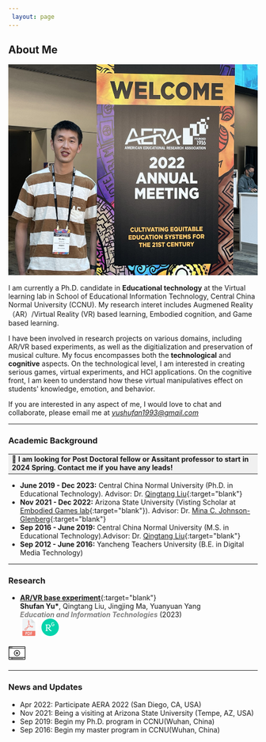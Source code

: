 ```yaml
---
 layout: page
---
```


## About Me

<img src="/images/ShufanAERA.jpg" class="floatpic" width="568" height="426" >



I am currently a Ph.D. candidate in **Educational technology** at the Virtual learning lab in School of Educational Information Technology, Central China Normal University (CCNU). My research interet includes Augmened Reality（AR）/Virtual Reality (VR) based learning, Embodied cognition, and Game based learning. 

I have been involved in research projects on various domains, including AR/VR based experiments, as well as the digitialization and preservation of musical culture. My focus encompasses both the **technological** and **cognitive** aspects. On the technological level, I am interested in creating serious games, virtual experiments, and HCI applications. On the cognitive front, I am keen to understand how these virtual manipulatives effect on students' knowledge, emotion, and behavior.

If you are interested in any aspect of me, I would love to chat and collaborate, please email me at  *[yushufan1993@gmail.com](mailto:yushufan1993@gmail.com)*
<br>

---
### Academic Background

<table><tr><td bgcolor=	'#F0F0F0' border-radius=15px><b>📣 I am looking for Post Doctoral fellow or Assitant professor to start in 2024 Spring. Contact me if you have any leads!</b></td></tr></table>

- **June 2019 - Dec 2023:** Central China Normal University (Ph.D. in Educational Technology). Advisor: Dr. [Qingtang Liu](http://faculty.ccnu.edu.cn/2006982951){:target="blank"}
- **Nov 2021 - Dec 2022:** Arizona State University (Visting Scholar at [Embodied Games lab](https://www.embodied-games.com/games/natural-selection-catch-a-mimic/){:target="blank"}). Advisor: Dr. [Mina C. Johnson-Glenberg](https://search.asu.edu/profile/1154172){:target="blank"}
- **Sep 2016 - June 2019:** Central China Normal University (M.S. in Educational Technology).Advisor: Dr. [Qingtang Liu](http://faculty.ccnu.edu.cn/2006982951){:target="blank"}
- **Sep 2012 - June 2016:** Yancheng Teachers University (B.E. in Digital Media Technology)



---
### Research


- [**AR/VR base experiment**](https://www.researchgate.net/publication/372857748_Integrating_augmented_reality_into_acoustics_learning_and_examining_its_effectiveness_a_case_study_of_Doppler_effect?_sg%5B0%5D=AsQXk_A29IDT_3WR2BdTsSBwuxTzt_vL_Sbitn4btFrL_LpFP2VYdF2wAGSDfHPPWGckUfRDEDndFW_-GQlmrozm8swZuPt059iU-ch9.-GL8DBYdqdupaPJIO_lX77ZhQXZWtfYW1LM0XcQSNe8y9KX4BY9R4CkXaeqCd0JI02G4f3dFSfKfxHPnxiSayw&_tp=eyJjb250ZXh0Ijp7ImZpcnN0UGFnZSI6Il9kaXJlY3QiLCJwYWdlIjoicHJvZmlsZSIsInByZXZpb3VzUGFnZSI6InByb2ZpbGUiLCJwb3NpdGlvbiI6InBhZ2VDb250ZW50In19){:target="blank"} <br>**Shufan Yu\***, Qingtang Liu, Jingjing Ma, Yuanyuan Yang  <br>***<font color="grey">Education and Information Technologies</font>*** (2023)<br>
<img src="/images/icons/pdf-file.png" width="35" height="35">&nbsp;
<img src="/images/icons/ResearchGate_icon_SVG.svg.png"  width="35" height="35">&nbsp;
<img src="/images/icons/Video_icon.png" width="35" height="35">



---

### News and Updates

- Apr 2022: Participate AERA 2022 (San Diego, CA, USA)
- Nov 2021: Being a visiting at Arizona State University (Tempe, AZ, USA)
- Sep 2019: Begin my Ph.D. program in CCNU(Wuhan, China)
- Sep 2016: Begin my master program in CCNU(Wuhan, China)


<br>
